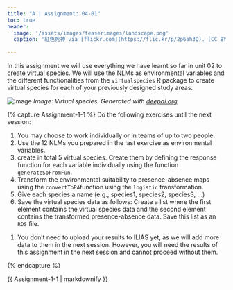 ```yaml
---
title: "A | Assignment: 04-01"
toc: true
header:
  image: '/assets/images/teaserimages/landscape.png'
  caption: '紅色死神 via [flickr.com](https://flic.kr/p/2p6ah3Q). [CC BY-NC-SA 2.0](https://creativecommons.org/licenses/by-nc-sa/2.0/). Image cropped.'
  
---
```


In this assignment we will use everything we have learnt so far in unit 02 to create virtual species. We will use the NLMs as environmental variables and the different functionalities from the `virtualspecies` R package to create virtual species for each of your previously designed study areas.
<!--more-->

![image](../assets/images/unit02/virtualspecies.png)
*Image: Virtual species. Generated with [deepai.org](https://deepai.org/machine-learning-model/cyberpunk-generator)*

{% capture Assignment-1-1 %}
Do the following exercises until the next session:

1. You may choose to work individually or in teams of up to two people.
1. Use the 12 NLMs you prepared in the last exercise as environmental variables.
1. create in total 5 virtual species. Create them by defining the response function for each variable individually using the function `generateSpFromFun`. 
1. Transform the environmental suitability to presence-absence maps using the `convertToPA`function using the `logistic` transformation.
1. Give each species a name (e.g., species1, species2, species3, …)
1. Save the virtual species data as follows: Create a list where the first element contains the virtual species data and the second element contains the transformed presence-absence data. Save this list as an `RDS` file.
<script src="https://gist.github.com/uilehre/5aff31a058be85464d7ffb573a006d41.js"></script>
1. You don’t need to upload your results to ILIAS yet, as we will add more data to them in the next session. However, you will need the results of this assignment in the next session and cannot proceed without them.

{% endcapture %}
<div class="notice--success">
  {{ Assignment-1-1 | markdownify }}
</div>
